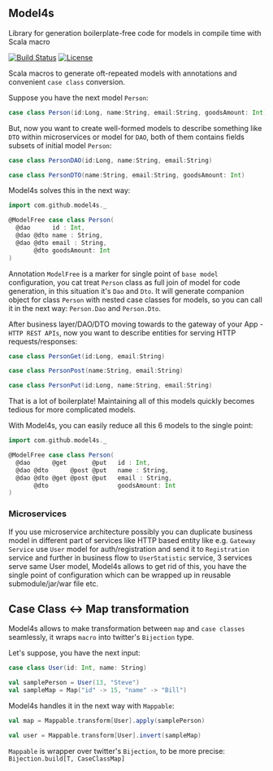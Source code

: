 ## Model4s
Library for generation boilerplate-free code for models in compile time with Scala macro

[![Build Status](https://api.travis-ci.org/scala-jedis/model4s.png)](https://travis-ci.org/scala-jedis/model4s/)
[![License](https://img.shields.io/badge/license-MIT-green.svg)](https://github.com/scala-jedis/model4s/blob/master/LICENSE)

Scala macros to generate oft-repeated models with annotations and convenient `case class` conversion.

Suppose you have the next model `Person`:
```scala
case class Person(id:Long, name:String, email:String, goodsAmount: Int)
```

But, now you want to create well-formed models to describe something like `DTO` within 
microservices or model for `DAO`, both of them contains fields subsets of initial model `Person`:

```scala
case class PersonDAO(id:Long, name:String, email:String)

case class PersonDTO(name:String, email:String, goodsAmount: Int)
```
Model4s solves this in the next way:

```scala
import com.github.model4s._

@ModelFree case class Person(
  @dao      id : Int,
  @dao @dto name : String,
  @dao @dto email : String,
       @dto goodsAmount: Int
)
```

Annotation `ModelFree` is a marker for single point of `base model` configuration,
you cat treat `Person` class as full join of model for code generation, in this situation it's `Dao` and `Dto`.
It will generate companion object for class `Person` with nested case classes for models, so you can call it in 
the next way: `Person.Dao` and `Person.Dto`.

After business layer/DAO/DTO moving towards to the gateway of your App - `HTTP REST APIs`, now you want to describe
entities for serving HTTP requests/responses:

```scala
case class PersonGet(id:Long, email:String)

case class PersonPost(name:String, email:String)

case class PersonPut(id:Long, name:String, email:String)
```
That is a lot of boilerplate! Maintaining all of this models quickly becomes tedious for more complicated models.

With Model4s, you can easily reduce all this 6 models to the single point:
```scala
import com.github.model4s._

@ModelFree case class Person(
  @dao      @get       @put   id : Int,
  @dao @dto      @post @put   name : String,
  @dao @dto @get @post @put   email : String,
       @dto                   goodsAmount: Int
)
```
### Microservices

If you use microservice architecture possibly you can duplicate business model in different part of services
like HTTP based entity like e.g. `Gateway Service` use `User` model for auth/registration and send it to 
`Registration` service and further in business flow to `UserStatistic` service, 3 services serve same User model,
Model4s allows to get rid of this, you have the single point of configuration which can be wrapped up in reusable
submodule/jar/war file etc.

## Case Class <-> Map transformation
Model4s allows to make transformation between `map` and `case classes` seamlessly, it wraps `macro` into 
twitter's `Bijection` type.

Let's suppose, you have the next input:
```scala
case class User(id: Int, name: String)

val samplePerson = User(13, "Steve")
val sampleMap = Map("id" -> 15, "name" -> "Bill")
```

Model4s handles it in the next way with `Mappable`:
```scala
val map = Mappable.transform[User].apply(samplePerson)

val user = Mappable.transform[User].invert(sampleMap)
```

`Mappable` is wrapper over twitter's `Bijection`, to be more precise: `Bijection.build[T, CaseClassMap]`